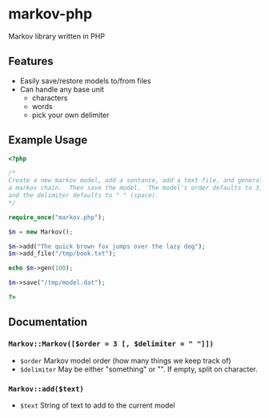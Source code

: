 # markov-php
Markov library written in PHP

## Features
 - Easily save/restore models to/from files
 - Can handle any base unit
   - characters
   - words
   - pick your own delimiter

## Example Usage
```php
<?php

/*
Create a new markov model, add a sentance, add a text file, and generate
a markov chain.  Then save the model.  The model's order defaults to 3,
and the delimiter defaults to " " (space).
*/

require_once("markov.php");

$m = new Markov();

$m->add("The quick brown fox jumps over the lazy dog");
$m->add_file("/tmp/book.txt");

echo $m->gen(100);

$m->save("/tmp/model.dat");

?>
```
## Documentation

### `Markov::Markov([$order = 3 [, $delimiter = " "]])`
- `$order`		Markov model order (how many things we keep track of)
- `$delimiter`	May be either "something" or "".  If empty, split on character.

### `Markov::add($text)`
- `$text`		String of text to add to the current model


